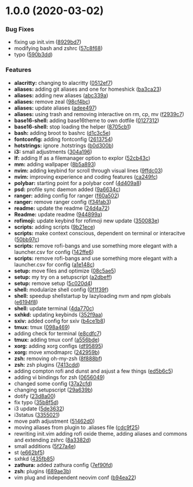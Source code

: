 # 1.0.0 (2020-03-02)


### Bug Fixes

* fixing up init.vim ([8929bd7](https://github.com/mmoehrlein/.dotfiles/commit/8929bd7b1149478ed7e68bb39598fc65b87c2c6d))
* modifying bash and zshrc ([57c8f68](https://github.com/mmoehrlein/.dotfiles/commit/57c8f68f2c2fcf1b76dbf34a7027ea996a73fc5d))
* typo ([590b3dd](https://github.com/mmoehrlein/.dotfiles/commit/590b3ddd5571d62301bdf80428361702cc5dcc14))


### Features

* **alacritty:** changing to alacritty ([0512ef7](https://github.com/mmoehrlein/.dotfiles/commit/0512ef78635a03c3f7b506f78155ef0f948a1db6))
* **aliases:** adding git aliases and one for homeshick ([ba3ca23](https://github.com/mmoehrlein/.dotfiles/commit/ba3ca23ba7345cc83fa4db8ed85874f57332da39))
* **aliases:** adding new aliases ([abc339a](https://github.com/mmoehrlein/.dotfiles/commit/abc339a128b511ca9a5264ce151e499d221f95b1))
* **aliases:** remove zeal ([98cf4bc](https://github.com/mmoehrlein/.dotfiles/commit/98cf4bc48a9e2ee9b262809b4c343b040d919982))
* **aliases:** update aliases ([adee497](https://github.com/mmoehrlein/.dotfiles/commit/adee4971ce5d2afd89e5aa7d10a42d37e129f0fb))
* **aliases:** using trash and removing interactive on rm, cp, mv ([f2939c7](https://github.com/mmoehrlein/.dotfiles/commit/f2939c7a5e6a5dea096454735a615dc1bf43b065))
* **base16-shell:** adding base16theme to own dotfile ([0127312](https://github.com/mmoehrlein/.dotfiles/commit/0127312de41a9820718cd4e1c7374dd439f6cc82))
* **base16-shell:** stop loading the helper ([8705cb1](https://github.com/mmoehrlein/.dotfiles/commit/8705cb1171982b9c8903367642bf4d328149b8c0))
* **bash:** adding broot to bashrc ([d1c3c5e](https://github.com/mmoehrlein/.dotfiles/commit/d1c3c5ebdbf14829aa22981a08d415b62d98a441))
* **fontconfig:** adding fontconfig ([2613754](https://github.com/mmoehrlein/.dotfiles/commit/26137542e5f02da955e9c2ecbaafeea992a5a797))
* **hotstrings:** ignore .hotstrings ([b0d300b](https://github.com/mmoehrlein/.dotfiles/commit/b0d300b424cb6b84fb3f09b69742f5dc0bfca789))
* **i3:** small adjustments ([304a196](https://github.com/mmoehrlein/.dotfiles/commit/304a1967383c3868bfd4cdea9ed6e9331310e062))
* **lf:** adding lf as a filemanager option to explor ([52cb43c](https://github.com/mmoehrlein/.dotfiles/commit/52cb43ca51ebe6491ab14e0fe5b97f2152b40a8c))
* **mm:** adding wallpaper ([8b5a893](https://github.com/mmoehrlein/.dotfiles/commit/8b5a8937608b75427078a37b5e24d54f7989dd49))
* **nvim:** adding keybind for scroll through visual lines ([9ffdc03](https://github.com/mmoehrlein/.dotfiles/commit/9ffdc03d44b2fd1e9b031eaffc9d56ad27b32358))
* **nvim:** improving experience and coding features ([ca249fc](https://github.com/mmoehrlein/.dotfiles/commit/ca249fc40d7c306f1cd2db12d6c5c53618693dd3))
* **polybar:** starting point for a polybar conf ([4d409a8](https://github.com/mmoehrlein/.dotfiles/commit/4d409a8b4c6b251c1ca40e358c88e26dfa811f49))
* **psd:** profile sync daemon added ([9a6634c](https://github.com/mmoehrlein/.dotfiles/commit/9a6634cca10aa84858d36da141ec80e9c91c068e))
* **ranger:** adding config for ranger ([f60a502](https://github.com/mmoehrlein/.dotfiles/commit/f60a502335ad9223d5d98b9e2d5d9dcd49131747))
* **ranger:** remove ranger config ([f34fab3](https://github.com/mmoehrlein/.dotfiles/commit/f34fab3d94377ce85dca94e7d1458c688721db36))
* **readme:** update the readme ([24d4a72](https://github.com/mmoehrlein/.dotfiles/commit/24d4a72a64aba8bf67ca6465ac113e7671093ff2))
* **Readme:** update readme ([944899a](https://github.com/mmoehrlein/.dotfiles/commit/944899ade2b453e70da561bb4c3b7fa9b49e268c))
* **rofimoji:** update keybind for rofimoji new update ([350083e](https://github.com/mmoehrlein/.dotfiles/commit/350083ec79c85deb1663fe3d230e2e09867c631e))
* **scripts:** adding scripts ([9b21ece](https://github.com/mmoehrlein/.dotfiles/commit/9b21ece03eb8b69b63fdae1e051b22cd5e3e5edc))
* **scripts:** make context conscious, dependent on terminal or interacitve ([50bb97c](https://github.com/mmoehrlein/.dotfiles/commit/50bb97c64061cf7120ec89e7d3ba4658fe01c3b4))
* **scripts:** remove rofi-bangs and use something more elegant with a launcher.csv for config ([142ffe6](https://github.com/mmoehrlein/.dotfiles/commit/142ffe64cdd14ed838724ec46a0cda323b8907e8))
* **scripts:** remove rofi-bangs and use something more elegant with a launcher.csv for config ([a1e148c](https://github.com/mmoehrlein/.dotfiles/commit/a1e148c61dbb758a72799d9f076c52ca9dfc0ac1))
* **setup:** move files and optimize ([08c5ae5](https://github.com/mmoehrlein/.dotfiles/commit/08c5ae57b77aba985021243a4711ca9ff74ace05))
* **setup:** my try on a setupscript ([a2dbeff](https://github.com/mmoehrlein/.dotfiles/commit/a2dbeffcda2376ec7003a0ffc17b36ec2684cce5))
* **setup:** remove setup ([5c020d4](https://github.com/mmoehrlein/.dotfiles/commit/5c020d42011cd2db4e35412b4d5900ab81066959))
* **shell:** modularize shell config ([0f1f39f](https://github.com/mmoehrlein/.dotfiles/commit/0f1f39fa9e390e90318d2d94ef53189ae8cda259))
* **shell:** speedup shellstartup by lazyloading nvm and npm globals ([e6194f8](https://github.com/mmoehrlein/.dotfiles/commit/e6194f8eae61a65bb4995c1a53c6fd3f99414857))
* **shell:** update terminal ([4da770c](https://github.com/mmoehrlein/.dotfiles/commit/4da770c8f73a1a151feb7ba1c7ec962e6cec2cdc))
* **sxhkd:** updating keybinds ([352f9aa](https://github.com/mmoehrlein/.dotfiles/commit/352f9aa68b2a8c332fa33e27ffa35ad4e9d30a64))
* **sxiv:** added config for sxiv ([b4ce1b8](https://github.com/mmoehrlein/.dotfiles/commit/b4ce1b8394562e377c73c4e26c0ab672f74b706e))
* **tmux:** tmux ([098a469](https://github.com/mmoehrlein/.dotfiles/commit/098a46947672b98f9df993159e1f4c04b4d13a33))
* adding check for terminal ([e8cdfc7](https://github.com/mmoehrlein/.dotfiles/commit/e8cdfc74fb1e2a0b181e7667c9e6dcd0e0217226))
* **tmux:** adding tmux conf ([a556bde](https://github.com/mmoehrlein/.dotfiles/commit/a556bdebca2422a81b720b66e5ec76eaf57dd0ef))
* **xorg:** adding xorg configs ([df95895](https://github.com/mmoehrlein/.dotfiles/commit/df958957b9dcf391f4921b310361b9583bfde826))
* **xorg:** move xmodmaprc ([242959b](https://github.com/mmoehrlein/.dotfiles/commit/242959bed08dcb41ddae2f32b02058b9c5634e1f))
* **zsh:** removing oh-my-zsh ([8f888bf](https://github.com/mmoehrlein/.dotfiles/commit/8f888bfa0f15e5c11935d60ba197bf2b38e720f6))
* **zsh:** zsh plugins ([7413cdd](https://github.com/mmoehrlein/.dotfiles/commit/7413cddb2ec8ba5a28ea91d1e671f029ed142e45))
* adding compton rofi and dunst and asjust a few things ([ed5b6c5](https://github.com/mmoehrlein/.dotfiles/commit/ed5b6c5d459bb4e906602591af74a66d7ccb281b))
* adding vi bindings for zsh ([0656049](https://github.com/mmoehrlein/.dotfiles/commit/065604990541bf92611a0e831ad0ca0dd9c1e1b0))
* changed some config ([37a2cfd](https://github.com/mmoehrlein/.dotfiles/commit/37a2cfd0d91bf0917112cf4659f86b27359dbbf4))
* changing setupscript ([29a639b](https://github.com/mmoehrlein/.dotfiles/commit/29a639b99371267cd318285245796453fee86083))
* dotify ([23d8a00](https://github.com/mmoehrlein/.dotfiles/commit/23d8a0071fd9441a9b73d05893c4bb0adfd70afd))
* fix typo ([35b8f5d](https://github.com/mmoehrlein/.dotfiles/commit/35b8f5d6c461b34f08cabd6d6a726d63e5029018))
* i3 update ([5de3632](https://github.com/mmoehrlein/.dotfiles/commit/5de363228a3c78708d13326c72a0d1fcfca278a7))
* i3status ([3355021](https://github.com/mmoehrlein/.dotfiles/commit/3355021a9f1b812dbc04434501951dcb43a4990e))
* move path adjustment ([51462d0](https://github.com/mmoehrlein/.dotfiles/commit/51462d07fafde2cda6eb814af4374a61baa05585))
* moving aliases from plugin to .aliases file ([cdc9f25](https://github.com/mmoehrlein/.dotfiles/commit/cdc9f25e19f485f6cc0285d16955a1b7ea46028f))
* rewriting init.vim adding rofi oxide theme, adding aliases and commons and extending zshrc ([8a3382d](https://github.com/mmoehrlein/.dotfiles/commit/8a3382d29dcae704c9d6cc4414e50acae29ab31a))
* small additions ([5f27a4e](https://github.com/mmoehrlein/.dotfiles/commit/5f27a4e0d477ec5119a90a15ff70503fc987762c))
* st ([e662bf5](https://github.com/mmoehrlein/.dotfiles/commit/e662bf5c54071172dfc6aa985bca1da0f3fca54f))
* sxhkd ([435fb85](https://github.com/mmoehrlein/.dotfiles/commit/435fb8555353dca5db6bdb35806a0446be48ab96))
* **zathura:** added zathura config ([7ef90fd](https://github.com/mmoehrlein/.dotfiles/commit/7ef90fd2634cfea95b6ace3a5dea7b7f33a83931))
* **zsh:** plugins ([689ae3b](https://github.com/mmoehrlein/.dotfiles/commit/689ae3b8708fd71b2b72cecd86dcc12e7db25ed6))
* vim plug and independent neovim conf ([b94ea22](https://github.com/mmoehrlein/.dotfiles/commit/b94ea226df8c47e608ce2518db650e0246138680))



